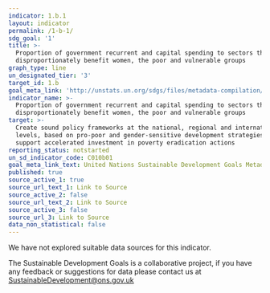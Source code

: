 ```yaml
---
indicator: 1.b.1
layout: indicator
permalink: /1-b-1/
sdg_goal: '1'
title: >-
  Proportion of government recurrent and capital spending to sectors that
  disproportionately benefit women, the poor and vulnerable groups
graph_type: line
un_designated_tier: '3'
target_id: 1.b
goal_meta_link: 'http://unstats.un.org/sdgs/files/metadata-compilation/Metadata-Goal-1.pdf'
indicator_name: >-
  Proportion of government recurrent and capital spending to sectors that
  disproportionately benefit women, the poor and vulnerable groups
target: >-
  Create sound policy frameworks at the national, regional and international
  levels, based on pro-poor and gender-sensitive development strategies, to
  support accelerated investment in poverty eradication actions
reporting_status: notstarted
un_sd_indicator_code: C010b01
goal_meta_link_text: United Nations Sustainable Development Goals Metadata (pdf 894kB)
published: true
source_active_1: true
source_url_text_1: Link to Source
source_active_2: false
source_url_text_2: Link to Source
source_active_3: false
source_url_3: Link to Source
data_non_statistical: false
---
```



We have not explored suitable data sources for this indicator. 

The Sustainable Development Goals is a collaborative project, if you have any feedback or suggestions for data please contact us at <SustainableDevelopment@ons.gov.uk>

